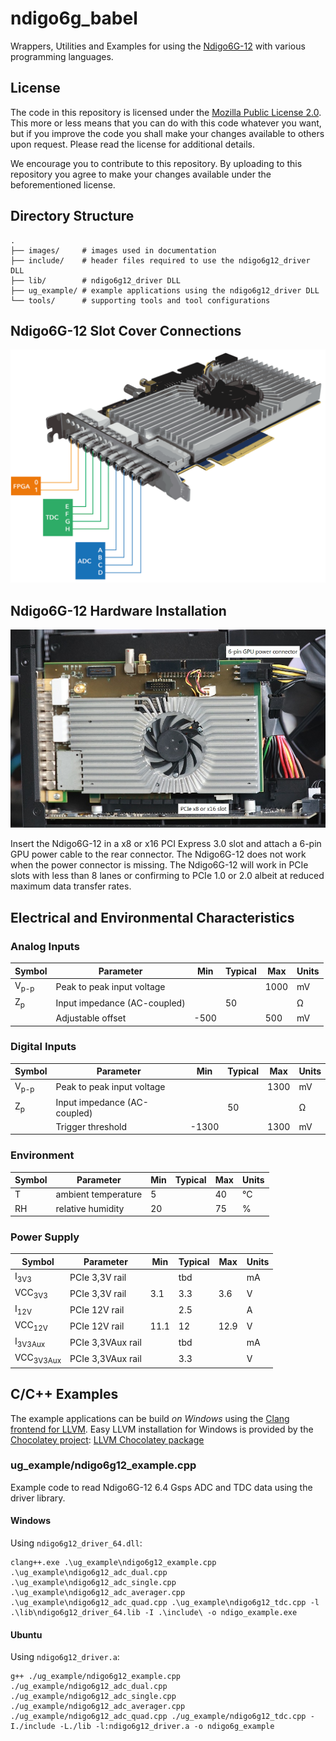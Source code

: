 # ndigo6g_babel
Wrappers, Utilities and Examples for using the [Ndigo6G-12](https://www.cronologic.de/products/adcs/ndigo6g-12) with various programming languages.

## License

The code in this repository is licensed under the [Mozilla Public License 2.0](LICENSE). This more or less means that you can do with this code whatever you want, but if you improve the code you shall make your changes available to others upon request. Please read the license for additional details. 

We encourage you to contribute to this repository. By uploading to this repository you agree to make your changes available under the beforementioned license.

## Directory Structure
    .
    ├── images/     # images used in documentation
    ├── include/    # header files required to use the ndigo6g12_driver DLL
    ├── lib/        # ndigo6g12_driver DLL
    ├── ug_example/ # example applications using the ndigo6g12_driver DLL
    └── tools/      # supporting tools and tool configurations

## Ndigo6G-12 Slot Cover Connections
![Ndigo6G-12 connections](images/Ndigo6G_connections.png)

## Ndigo6G-12 Hardware Installation
![Ndigo6G-12 hardware installation](images/ndigo6g12_hw_installation.jpg)

Insert the Ndigo6G-12 in a x8 or x16 PCI Express 3.0 slot and attach a 6-pin GPU power cable to the rear connector. The Ndigo6G-12 does not work when the power connector is missing. The Ndigo6G-12 will work in PCIe slots with less than 8 lanes or confirming to PCIe 1.0 or 2.0 albeit at reduced maximum data transfer rates.

## Electrical and Environmental Characteristics
### Analog Inputs
Symbol | Parameter | Min | Typical | Max | Units
--- | --- | --- | --- | --- | ---
V<sub>p-p</sub> | Peak to peak input voltage |  |  | 1000 | mV
Z<sub>p</sub> | Input impedance (AC-coupled) |   | 50 |   | Ω
<nbsp> | Adjustable offset | -500  |   | 500 | mV
    
### Digital Inputs
Symbol | Parameter | Min | Typical | Max | Units
--- | --- | --- | --- | --- | ---
V<sub>p-p</sub> | Peak to peak input voltage |  |  | 1300 | mV
Z<sub>p</sub> | Input impedance (AC-coupled) |   | 50 |   | Ω
<nbsp> | Trigger threshold | -1300  |   | 1300 | mV

### Environment
Symbol | Parameter | Min | Typical | Max | Units
--- | --- | --- | --- | --- | ---    
T | ambient temperature | 5 |   | 40 | °C
RH | relative humidity | 20 |   | 75 | %

### Power Supply
Symbol | Parameter | Min | Typical | Max | Units
--- | --- | --- | --- | --- | ---    
I<sub>3V3</sub> | PCIe 3,3V rail |  | tbd |  | mA
VCC<sub>3V3</sub> | PCIe 3,3V rail | 3.1 | 3.3 | 3.6 | V
I<sub>12V</sub> | PCIe 12V rail |  | 2.5 |  | A
VCC<sub>12V</sub> | PCIe 12V rail | 11.1 | 12 | 12.9 | V
I<sub>3V3Aux</sub> | PCIe 3,3VAux rail |  | tbd |  | mA
VCC<sub>3V3Aux</sub> | PCIe 3,3VAux rail |  | 3.3 |  | V


## C/C++ Examples
The example applications can be build _on Windows_ using the [Clang frontend for LLVM](https://clang.llvm.org/index.html). Easy LLVM installation for Windows is provided by the [Chocolatey project](https://chocolatey.org/): [LLVM Chocolatey package](https://community.chocolatey.org/packages/llvm)


### ug_example/ndigo6g12_example.cpp
Example code to read Ndigo6G-12 6.4 Gsps ADC and TDC data using the driver library.
#### Windows
Using `ndigo6g12_driver_64.dll`:
```
clang++.exe .\ug_example\ndigo6g12_example.cpp .\ug_example\ndigo6g12_adc_dual.cpp .\ug_example\ndigo6g12_adc_single.cpp .\ug_example\ndigo6g12_adc_averager.cpp .\ug_example\ndigo6g12_adc_quad.cpp .\ug_example\ndigo6g12_tdc.cpp -l .\lib\ndigo6g12_driver_64.lib -I .\include\ -o ndigo_example.exe
```
#### Ubuntu
Using `ndigo6g12_driver.a`:
```
g++ ./ug_example/ndigo6g12_example.cpp ./ug_example/ndigo6g12_adc_dual.cpp ./ug_example/ndigo6g12_adc_single.cpp ./ug_example/ndigo6g12_adc_averager.cpp ./ug_example/ndigo6g12_adc_quad.cpp ./ug_example/ndigo6g12_tdc.cpp -I./include -L./lib -l:ndigo6g12_driver.a -o ndigo6g_example
```
